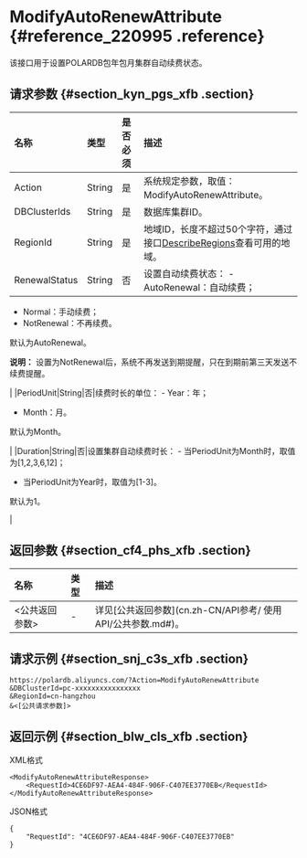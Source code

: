 # ModifyAutoRenewAttribute {#reference_220995 .reference}

该接口用于设置POLARDB包年包月集群自动续费状态。

## 请求参数 {#section_kyn_pgs_xfb .section}

|名称|类型|是否必须|描述|
|:-|:-|:---|:-|
|Action|String|是|系统规定参数，取值：ModifyAutoRenewAttribute。|
|DBClusterIds|String|是|数据库集群ID。|
|RegionId|String|是|地域ID，长度不超过50个字符，通过接口[DescribeRegions](cn.zh-CN/API参考/地域/DescribeRegions.md#)查看可用的地域。|
|RenewalStatus|String|否|设置自动续费状态： -   AutoRenewal：自动续费；
-   Normal：手动续费；
-   NotRenewal：不再续费。

 默认为AutoRenewal。

 **说明：** 设置为NotRenewal后，系统不再发送到期提醒，只在到期前第三天发送不续费提醒。

 |
|PeriodUnit|String|否|续费时长的单位： -   Year：年；
-   Month：月。

 默认为Month。

 |
|Duration|String|否|设置集群自动续费时长： -   当PeriodUnit为Month时，取值为\[1,2,3,6,12\]；
-   当PeriodUnit为Year时，取值为\[1-3\]。

 默认为1。

 |

## 返回参数 {#section_cf4_phs_xfb .section}

|名称|类型|描述|
|:-|:-|:-|
|<公共返回参数\>|-|详见[公共返回参数](cn.zh-CN/API参考/ 使用API/公共参数.md#)。|

## 请求示例 {#section_snj_c3s_xfb .section}

``` {#codeblock_d61_8jy_8w5}
https://polardb.aliyuncs.com/?Action=ModifyAutoRenewAttribute
&DBClusterId=pc-xxxxxxxxxxxxxxxx
&RegionId=cn-hangzhou
&<[公共请求参数]>
```

## 返回示例 {#section_blw_cls_xfb .section}

XML格式

``` {#codeblock_yvz_xav_wi4}
<ModifyAutoRenewAttributeResponse>  
    <RequestId>4CE6DF97-AEA4-484F-906F-C407EE3770EB</RequestId>
</ModifyAutoRenewAttributeResponse>
```

JSON格式

``` {#codeblock_0kn_qly_81g}
{
    "RequestId": "4CE6DF97-AEA4-484F-906F-C407EE3770EB"
}
```


